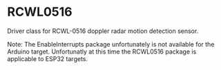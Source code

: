 # RCWL0516
Driver class for RCWL-0516 doppler radar motion detection sensor.

Note: The EnableInterrupts package unfortunately is not available for the Arduino target.
Unfortunatly at this time the RCWL0516 package is applicable to ESP32 targets.

